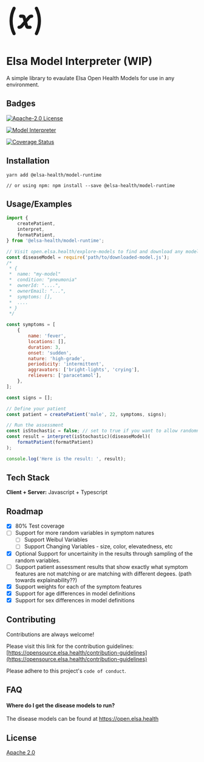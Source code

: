<svg xmlns="http://www.w3.org/2000/svg" style="height: 100px; width: 100px" fill="none" viewBox="0 0 24 24" stroke="currentColor">
  <path stroke-linecap="round" stroke-linejoin="round" stroke-width="2" d="M4.871 4A17.926 17.926 0 003 12c0 2.874.673 5.59 1.871 8m14.13 0a17.926 17.926 0 001.87-8c0-2.874-.673-5.59-1.87-8M9 9h1.246a1 1 0 01.961.725l1.586 5.55a1 1 0 00.961.725H15m1-7h-.08a2 2 0 00-1.519.698L9.6 15.302A2 2 0 018.08 16H8" />
</svg>

# Elsa Model Interpreter (WIP)

A simple library to evaulate Elsa Open Health Models for use in any environment.

## Badges

[![Apache-2.0 License](https://img.shields.io/badge/license-Apache%202.0-blue.svg)](https://www.apache.org/licenses/LICENSE-2.0)

[![Model Interpreter](https://img.shields.io/badge/model%20interpreter-0.0.1-yellow)](https://img.shields.io/badge/model--interpreter--0.0.3-yellow)

[![Coverage Status](https://coveralls.io/repos/github/Elsa-Health/model-runtime/badge.svg?branch=main)](https://coveralls.io/github/Elsa-Health/model-runtime?branch=main)

## Installation

```
yarn add @elsa-health/model-runtime

// or using npm: npm install --save @elsa-health/model-runtime
```

## Usage/Examples

```js
import {
	createPatient,
	interpret,
	formatPatient,
} from '@elsa-health/model-runtime';

// Visit open.elsa.health/explore-models to find and download any model you want to use.
const diseaseModel = require('path/to/downloaded-model.js');
/*
 * {
 *	name: "my-model"
 *	condition: "pneumonia"
 *	ownerId: "....",
 *	ownerEmail: "...",
 *	symptoms: [],
 *	....
 * }
 */

const symptoms = [
	{
		name: 'fever',
		locations: [],
		duration: 3,
		onset: 'sudden',
		nature: 'high-grade',
		periodicity: 'intermittent',
		aggravators: ['bright-lights', 'crying'],
		relievers: ['paracetamol'],
	},
];

const signs = [];

// Define your patient
const patient = createPatient('male', 22, symptoms, signs);

// Run the assessment
const isStochastic = false; // set to true if you want to allow randomness in the results - good for error margins
const result = interpret(isStochastic)(diseaseModel)(
	formatPatient(formatPatient)
);

console.log('Here is the result: ', result);
```

## Tech Stack

**Client + Server:** Javascript + Typescript

## Roadmap

-   [x] 80% Test coverage
-   [ ] Support for more random variables in symptom natures
    -   [ ] Support Weibul Variables
    -   [ ] Support Changing Variables - size, color, elevatedness, etc
-   [x] Optional Support for uncertainity in the results through sampling of the random variables.
-   [ ] Support patient assessment results that show exactly what symptom features are not matching or are matching with different degees. (path towards explainability??)
-   [x] Support weights for each of the symptom features
-   [x] Support for age differences in model definitions
-   [x] Support for sex differences in model definitions

## Contributing

Contributions are always welcome!

Please visit this link for the contribution guidelines: [https://opensource.elsa.health/contribution-guidelines](https://opensource.elsa.health/contribution-guidelines)

Please adhere to this project's `code of conduct`.

## FAQ

#### Where do I get the disease models to run?

The disease models can be found at https://open.elsa.health

## License

[Apache 2.0](https://choosealicense.com/licenses/apache-2.0/)
